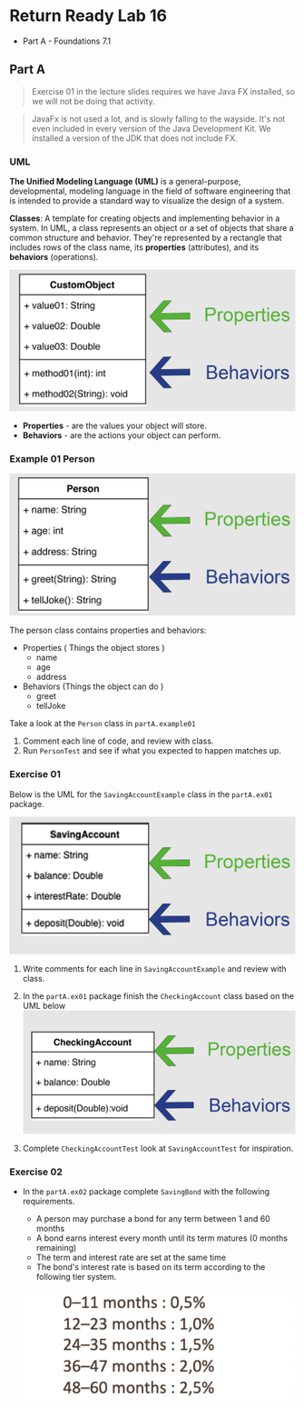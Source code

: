 # Return Ready Lab 16

* Part A - Foundations 7.1


## Part A

>Exercise 01 in the lecture slides requires we have Java FX installed, so we will not be doing that activity.

>JavaFx is not used a lot, and is slowly falling to the wayside. It's not even included in every version of the Java Development Kit. We installed a version of the JDK that does not include FX.

### UML

**The Unified Modeling Language (UML)** is a general-purpose, developmental, modeling language in the field of software engineering that is intended to provide a standard way to visualize the design of a system.

**Classes**: A template for creating objects and implementing behavior in a system. In UML, a class represents an object or a set of objects that share a common structure and behavior. They're represented by a rectangle that includes rows of the class name, its **properties** (attributes), and its **behaviors** (operations).

![](./assets/img01.png)

* **Properties** - are the values your object will store.
* **Behaviors** - are the actions your object can perform.

### Example 01 Person

![](./assets/img02.png)

The person class contains properties and behaviors:

* Properties ( Things the object stores )
    * name
    * age
    * address
* Behaviors (Things the object can do )
    * greet
    * tellJoke

Take a look at the `Person` class in `partA.example01`

1. Comment each line of code, and review with class.
2. Run `PersonTest` and see if what you expected to happen matches up.


### Exercise 01

Below is the UML for the `SavingAccountExample` class in the `partA.ex01` package.

![](./assets/img03.png)

1. Write comments for each line in `SavingAccountExample` and review with class.
2. In the `partA.ex01` package finish the `CheckingAccount` class based on the UML below
![](./assets/img04.png)

3. Complete `CheckingAccountTest` look at `SavingAccountTest` for inspiration.


### Exercise 02

* In the `partA.ex02` package complete `SavingBond` with the following requirements.
    * A person may purchase a bond for any term between 1 and 60 months
    * A bond earns interest every month until its term matures (0 months remaining)
    * The term and interest rate are set at the same time
    * The bond's interest rate is based on its term according to the following tier system.


	![](./assets/img05.png)